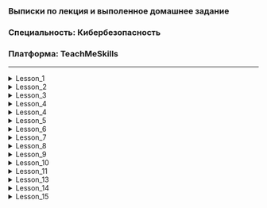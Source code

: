 ### Выписки по лекция и выполенное домашнее задание
### Специальность: Кибербезопасность 
### Платформа: TeachMeSkills

--------------------------------------------------------------------------------------------------------
<details>
  <summary>Lesson_1</summary>
  [Lesson1](Lesson1/README.md) 
   
</details>

<details>
  <summary>Lesson_2</summary>
  Markdown — это легкий язык разметки, который позволяет форматировать текст с помощью простых символов.
</details>
<details>
  <summary>Lesson_3</summary>
  Markdown — это легкий язык разметки, который позволяет форматировать текст с помощью простых символов.
</details>
<details>
  <summary>Lesson_4</summary>
  Markdown — это легкий язык разметки, который позволяет форматировать текст с помощью простых символов.
</details>
<details>
  <summary>Lesson_4</summary>
  Markdown — это легкий язык разметки, который позволяет форматировать текст с помощью простых символов.
</details>
<details>
  <summary>Lesson_5</summary>
  Markdown — это легкий язык разметки, который позволяет форматировать текст с помощью простых символов.
</details>
<details>
  <summary>Lesson_6</summary>
  Markdown — это легкий язык разметки, который позволяет форматировать текст с помощью простых символов.
</details>
<details>
  <summary>Lesson_7</summary>
  Markdown — это легкий язык разметки, который позволяет форматировать текст с помощью простых символов.
</details>
<details>
  <summary>Lesson_8</summary>
  Markdown — это легкий язык разметки, который позволяет форматировать текст с помощью простых символов.
</details>
<details>
  <summary>Lesson_9</summary>
  Markdown — это легкий язык разметки, который позволяет форматировать текст с помощью простых символов.
</details>
<details>
  <summary>Lesson_10</summary>
  Markdown — это легкий язык разметки, который позволяет форматировать текст с помощью простых символов.
</details>
<details>
  <summary>Lesson_11</summary>
  Markdown — это легкий язык разметки, который позволяет форматировать текст с помощью простых символов.
</details>
<details>
  <summary>Lesson_13</summary>
  Markdown — это легкий язык разметки, который позволяет форматировать текст с помощью простых символов.
</details>
<details>
  <summary>Lesson_14</summary>
  Markdown — это легкий язык разметки, который позволяет форматировать текст с помощью простых символов.
</details>
<details>
  <summary>Lesson_15</summary>
  Markdown — это легкий язык разметки, который позволяет форматировать текст с помощью простых символов.
</details>
